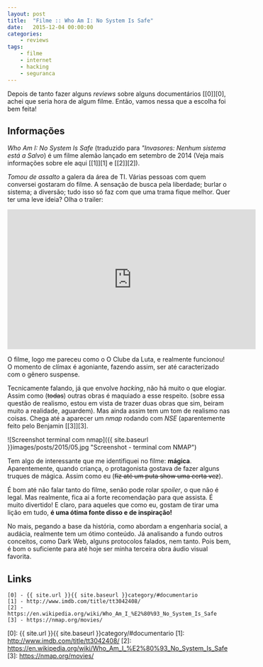 ```yaml
---
layout: post
title:  "Filme :: Who Am I: No System Is Safe"
date:   2015-12-04 00:00:00
categories:
    - reviews
tags:
    - filme
    - internet
    - hacking
    - seguranca
---
```


Depois de tanto fazer alguns *reviews* sobre alguns documentários [\[0\]][0], achei que seria hora de algum filme. Então, vamos nessa que a escolha foi bem feita!

## Informações

*Who Am I: No System Is Safe* (traduzido para *"Invasores: Nenhum sistema está a Salvo*) é um filme alemão lançado em setembro de 2014 (Veja mais informações sobre ele aqui [\[1\]][1] e [\[2\]][2]). 

*Tomou de assalto* a galera da área de TI. Várias pessoas com quem conversei gostaram do filme. A sensação de busca pela liberdade; burlar o sistema; a diversão; tudo isso só faz com que uma trama fique melhor. Quer ter uma leve ideia? Olha o trailer:

<iframe width="560" height="315" src="https://www.youtube.com/embed/hrOaT5JW_TU" frameborder="0" allowfullscreen></iframe>

O filme, logo me pareceu como o O Clube da Luta, e realmente funcionou! O momento de clímax é agoniante, fazendo assim, ser até caracterizado com o gênero suspense.

Tecnicamente falando, já que envolve *hacking*, não há muito o que elogiar. Assim como (<del>todas</del>) outras obras é maquiado a esse respeito. (sobre essa questão de realismo, estou em vista de trazer duas obras que sim, beiram muito a realidade, aguardem). Mas ainda assim tem um tom de realismo nas coisas. Chega até a aparecer um *nmap* rodando com *NSE* (aparentemente feito pelo Benjamin [\[3\]][3].

![Screenshot terminal com nmap]({{ site.baseurl }}images/posts/2015/05.jpg "Screenshot - terminal com NMAP")

Tem algo de interessante que me identifiquei no filme: **mágica**. Aparentemente, quando criança, o protagonista gostava de fazer alguns truques de mágica. Assim como eu (<del>fiz até um puta show uma certa vez</del>).

É bom até não falar tanto do filme, senão pode rolar *spoiler*, o que não é legal. Mas realmente, fica ai a forte recomendação para que assista. É muito divertido! E claro, para aqueles que como eu, gostam de tirar uma lição em tudo, **é uma ótima fonte disso e de inspiração!**

No mais, pegando a base da história, como abordam a engenharia social, a audácia, realmente tem um ótimo conteúdo. Já analisando a fundo outros conceitos, como Dark Web, alguns protocolos falados, nem tanto. Pois bem, é bom o suficiente para até hoje ser minha terceira obra áudio visual favorita.

## Links

~~~
[0] - {{ site.url }}{{ site.baseurl }}category/#documentario
[1] - http://www.imdb.com/title/tt3042408/
[2] - https://en.wikipedia.org/wiki/Who_Am_I_%E2%80%93_No_System_Is_Safe
[3] - https://nmap.org/movies/
~~~

[0]: {{ site.url }}{{ site.baseurl }}category/#documentario
[1]: http://www.imdb.com/title/tt3042408/
[2]: https://en.wikipedia.org/wiki/Who_Am_I_%E2%80%93_No_System_Is_Safe
[3]: https://nmap.org/movies/